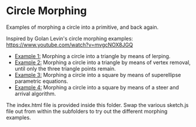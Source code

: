 # Circle Morphing #

Examples of morphing a circle into a primitive, and back again.

Inspired by Golan Levin's circle morphing examples:
https://www.youtube.com/watch?v=mvgcNOX8JGQ

* [Example 1:](https://github.com/Carla-de-Beer/P5js/blob/master/Circle%20Morphing/Circle%20Morph%20Lerp/sketch.js) Morphing a circle into a triangle by means of lerping.
* [Example 2:](https://github.com/Carla-de-Beer/P5js/blob/master/Circle%20Morphing/Circle%20Morph%20Vertex%20Removal/sketch.js) Morphing a circle into a triangle by means of vertex removal, until only the three triangle points remain.
* [Example 3:](https://github.com/Carla-de-Beer/P5js/blob/master/Circle%20Morphing/Circle%20Morph%20SuperEllipse/sketch.js) Morphing a circle into a square by means of superellipse parametric equations.
* [Example 4:](https://github.com/Carla-de-Beer/P5js/blob/master/Circle%20Morphing/Circle%20Morph%20Steer/sketch.js) Morphing a circle into a square by means of a steer and arrival algorithm.

The index.html file is provided inside this folder. Swap the various sketch.js file out from within the subfolders to try out the different morphing examples.
